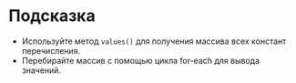 # Подсказка

- Используйте метод `values()` для получения массива всех констант перечисления.
- Перебирайте массив с помощью цикла for-each для вывода значений.
